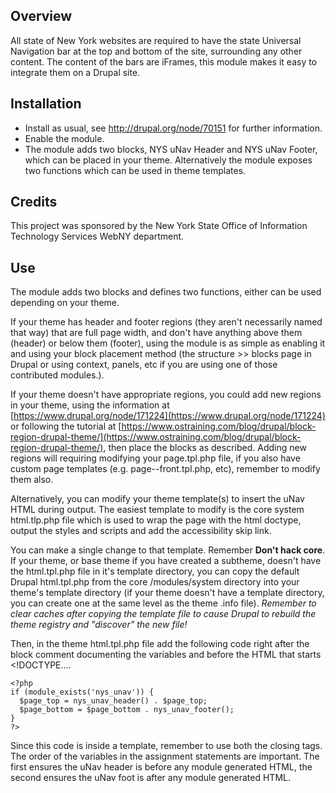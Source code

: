 ## Overview ##
All state of New York websites are required to have the state Universal Navigation bar at the top and bottom of the site, surrounding any other content.  The content of the bars are iFrames, this module makes it easy to integrate them on a Drupal site.
## Installation ##
- Install as usual, see http://drupal.org/node/70151 for further information.
- Enable the module.
- The module adds two blocks, NYS uNav Header and NYS uNav Footer, which can be placed in your theme.  Alternatively the module exposes two functions which can be used in theme templates.
## Credits ##
This project was sponsored by the New York State Office of Information Technology Services WebNY department.

## Use ##
The module adds two blocks and defines two functions, either can be used depending on your theme.

If your theme has header and footer regions (they aren't necessarily named that way) that are full page width, and don't have anything above them (header) or below them (footer), using the module is as simple as enabling it and using your block placement method (the structure >> blocks page in Drupal or using context, panels, etc if you are using one of those contributed modules.).

If your theme doesn't have appropriate regions, you could add new regions in your theme, using the information at [https://www.drupal.org/node/171224](https://www.drupal.org/node/171224) or following the tutorial at [https://www.ostraining.com/blog/drupal/block-region-drupal-theme/](https://www.ostraining.com/blog/drupal/block-region-drupal-theme/), then place the blocks as described.  Adding new regions will requiring modifying your page.tpl.php file, if you also have custom page templates (e.g. page--front.tpl.php, etc), remember to modify them also.

Alternatively, you can modify your theme template(s) to insert the uNav HTML during output. The easiest template to modify is the core system html.tlp.php file which is used to wrap the page with the html doctype, output the styles and scripts and add the accessibility skip link.

You can make a single change to that template.  Remember **Don't hack core**.  If your theme, or base theme if you have created a subtheme, doesn't have the html.tpl.php file in it's template directory, you can copy the default Drupal html.tpl.php from the core /modules/system directory into your theme's template directory (if your theme doesn't have a template directory, you can create one at the same level as the theme .info file).  *Remember to clear caches after copying the template file to cause Drupal to rebuild the theme registry and "discover" the new file!*

Then, in the theme html.tpl.php file add the following code right after the block comment documenting the variables and before the HTML that starts <!DOCTYPE....

    <?php
    if (module_exists('nys_unav')) {
      $page_top = nys_unav_header() . $page_top;
      $page_bottom = $page_bottom . nys_unav_footer();
    }
    ?>

Since this code is inside a template, remember to use both the <?php and ?> closing tags.  The order of the variables in the assignment statements are important.  The first ensures the uNav header is before any module generated HTML, the second ensures the uNav foot is after any module generated HTML.